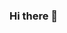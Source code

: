 ### Hi there 👋

<!--
**Vijay-CIS/Vijay-CIS** is a ✨ _special_ ✨ repository because its `README.md` (this file) appears on your GitHub profile.
### Hi there 👋 I'm Vijay

- 🔭 I’m currently working on a ED Tech Platform and an On Demand Platform
- 🌱 I’m currently learning React and PostgreSQL
- 💬 Ask me about anything
- 📫 How to reach me: vijay.annamalai001@gmail.com

![Srikanth's GitHub stats](https://github-readme-stats.vercel.app/api?username=Vijay-CIS&count_private=true&show_icons=true&theme=dracula)![Top Langs](https://github-readme-stats.vercel.app/api/top-langs/?username=Vijay-CIS&count_private=true&layout=compact&theme=dracula)
